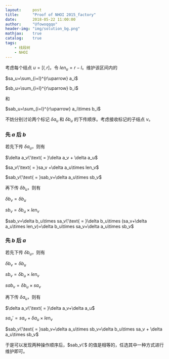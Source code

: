 ```yaml
---
layout:     post
title:      "Proof of NHOI 2015_factory"
date:       2018-05-22 11:00:00
author:     "Ufowoqqqo"
header-img: "img/solution_bg.png"
mathjax:    true
catalog:    true
tags:
    - 线段树
    - NHOI
---
```


考虑每个结点 $u=[l,r]$，令 $len_u=r-l$。维护该区间内的

$sa_u=\sum_{i=l}^{r\uparrow} a_i$

$sb_u=\sum_{i=l}^{r\uparrow} b_i$

和

$sab_u=\sum_{i=l}^{r\uparrow} a_i\times b_i$

不妨分别讨论两个标记 $\delta a_u$ 和 $\delta b_u$ 的下传顺序。考虑接收标记的子结点 $v$。

### 先 $a$ 后 $b$

若先下传 $\delta a_u$，则有

$\delta a_v\'\text{ = }\delta a_v + \delta a_u$

$sa_v\'\text{ = }sa_v +\delta a_u\times len_v$

$sab_v\'\text{ = }sab_v+\delta a_u\times sb_v$

再下传 $\delta b_u$，则有

$\delta b_v=\delta b_u$

$sb_v=\delta b_u\times len_v$

$sab_v=\delta b_u\times sa_v\'\text{ = }\delta b_u\times (sa_v+\delta a_u\times len_v)=\delta b_u\times sa_v+\delta a_u\times sb_v$

### 先 $b$ 后 $a$

若先下传 $\delta b_u$，则有

$\delta b_v=\delta b_u$

$sb_v=\delta b_u\times len_v$

$sab_v=\delta b_u\times sa_v$

再下传 $\delta a_u$，则有

$\delta a_v\'\text{ = }\delta a_v+\delta a_u$

$sa_v'=sa_v+\delta a_u\times len_v$

$sab_v\'\text{ = }sab_v+\delta a_u\times sb_v=\delta b_u\times sa_v + \delta a_u\times sb_v$

于是可以发现两种操作顺序后，$sab_v\'$ 的值是相等的，任选其中一种方式进行维护即可。
